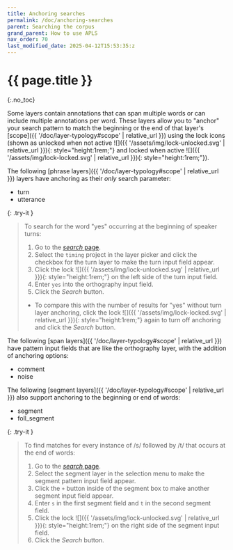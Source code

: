 ```yaml
---
title: Anchoring searches
permalink: /doc/anchoring-searches
parent: Searching the corpus
grand_parent: How to use APLS
nav_order: 70
last_modified_date: 2025-04-12T15:53:35:z
---
```


# {{ page.title }}
{:.no_toc}

Some layers contain annotations that can span multiple words or can include multiple annotations per word.
These layers allow you to "anchor" your search pattern to match the beginning or the end of that layer's [scope]({{ '/doc/layer-typology#scope' | relative_url }}) using the lock icons (shown as unlocked when not active ![]({{ '/assets/img/lock-unlocked.svg' | relative_url }}){: style="height:1rem;"} and locked when active ![]({{ '/assets/img/lock-locked.svg' | relative_url }}){: style="height:1rem;"}).

The following [phrase layers]({{ '/doc/layer-typology#scope' | relative_url }}) layers have anchoring as their _only_ search parameter:
- <span class="layer">turn</span>
- <span class="layer">utterance</span>

{: .try-it }
> To search for the word "yes" occurring at the beginning of speaker turns:
> 1. Go to the [_search_ page](https://apls.pitt.edu/labbcat/search).
> 1. Select the `timing` project in the layer picker and click the checkbox for the <span class="layer">turn</span> layer to make the turn input field appear.
> 1. Click the lock ![]({{ '/assets/img/lock-unlocked.svg' | relative_url }}){: style="height:1rem;"} on the left side of the turn input field.
> 1. Enter `yes` into the orthography input field.
> 1. Click the _Search_ button.
> - To compare this with the number of results for "yes" without <span class="layer">turn</span> layer anchoring, click the lock ![]({{ '/assets/img/lock-locked.svg' | relative_url }}){: style="height:1rem;"} again to turn off anchoring and click the _Search_ button.

The following [span layers]({{ '/doc/layer-typology#scope' | relative_url }}) have pattern input fields that are like the <span class="layer">orthography</span> layer, with the addition of anchoring options:
- <span class="layer">comment</span>
- <span class="layer">noise</span>

The following [segment layers]({{ '/doc/layer-typology#scope' | relative_url }}) also support anchoring to the beginning or end of words:
- <span class="layer">segment</span>
- <span class="layer">foll_segment</span>

{: .try-it }
> To find matches for every instance of /s/ followed by /t/ that occurs at the end of words:
> 1. Go to the [_search_ page](https://apls.pitt.edu/labbcat/search).
> 1. Select the <span class="layer">segment</span> layer in the selection menu to make the segment pattern input field appear.
> 1. Click the `+` button inside of the segment box to make another segment input field appear.
> 1. Enter `s` in the first segment field and `t` in the second segment field.
> 1. Click the lock ![]({{ '/assets/img/lock-unlocked.svg' | relative_url }}){: style="height:1rem;"} on the right side of the segment input field.
> 1. Click the _Search_ button.
